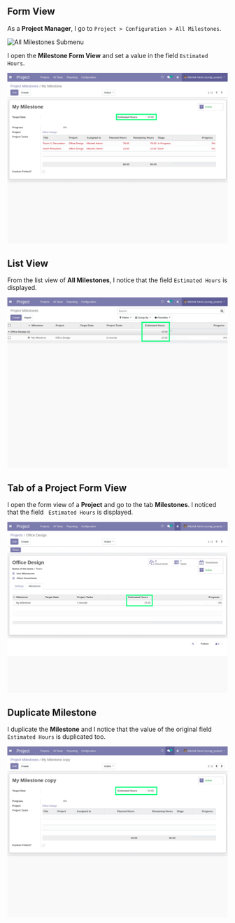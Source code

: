 
## Form View
As a **Project Manager**, I go to `Project > Configuration > All Milestones`.  

![All Milestones Submenu](../static/description/all_milestones_submenu.png)

I open the **Milestone Form View** and set a value in the field `Estimated Hours`.

![Project Milestone Form](../static/description/project_milestone_form.png)

## List View

From the list view of **All Milestones**, I notice that the field `Estimated Hours` is displayed.

![Project Milestone List Viwe](../static/description/project_milestone_tree.png)

## Tab of a Project Form View
I open the form view of a **Project** and go to the tab **Milestones**.  I noticed that the field ` Estimated Hours` is displayed.

![Project Form](../static/description/project_form.png)

## Duplicate Milestone
I duplicate the **Milestone** and I notice that the value of the original field `Estimated Hours` is duplicated too.

![Project Milestone Copy](../static/description/project_milestone_copy.png)